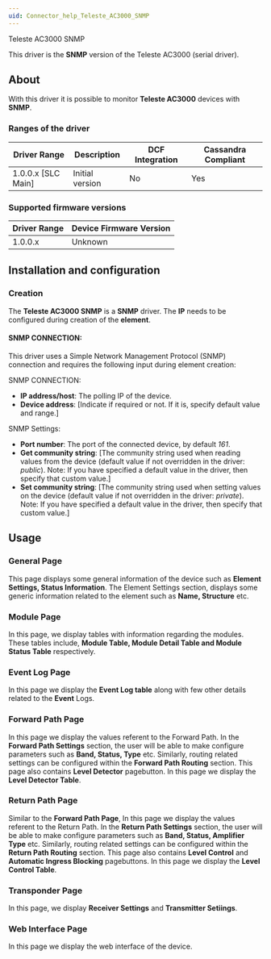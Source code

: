 ```yaml
---
uid: Connector_help_Teleste_AC3000_SNMP
---
```


Teleste AC3000 SNMP

This driver is the **SNMP** version of the Teleste AC3000 (serial driver).

## About

With this driver it is possible to monitor **Teleste AC3000** devices with **SNMP**.

### Ranges of the driver

| **Driver Range**     | **Description** | **DCF Integration** | **Cassandra Compliant** |
|----------------------|-----------------|---------------------|-------------------------|
| 1.0.0.x \[SLC Main\] | Initial version | No                  | Yes                     |

### Supported firmware versions

| **Driver Range** | **Device Firmware Version** |
|------------------|-----------------------------|
| 1.0.0.x          | Unknown                     |



## Installation and configuration

### Creation

The ****Teleste AC3000 SNMP**** is a **SNMP** driver. The **IP** needs to be configured during creation of the **element**.

#### SNMP CONNECTION:

This driver uses a Simple Network Management Protocol (SNMP) connection and requires the following input during element creation:

SNMP CONNECTION:

- **IP address/host**: The polling IP of the device.
- **Device address**: \[Indicate if required or not. If it is, specify default value and range.\]

SNMP Settings:

- **Port number**: The port of the connected device, by default *161*.
- **Get community string**: \[The community string used when reading values from the device
  (default value if not overridden in the driver: *public*).
  Note: If you have specified a default value in the driver, then specify that custom value.\]
- **Set community string**: \[The community string used when setting values on the device
  (default value if not overridden in the driver: *private*).
  Note: If you have specified a default value in the driver, then specify that custom value.\]

## Usage

### General Page

This page displays some general information of the device such as **Element Settings, Status Information**. The Element Settings section, displays some generic information related to the element such as **Name, Structure** etc.

### Module Page

In this page, we display tables with information regarding the modules. These tables include, **Module Table, Module Detail Table and Module Status Table** respectively.

### Event Log Page

In this page we display the **Event Log table** along with few other details related to the **Event** Logs.

### Forward Path Page

In this page we display the values referent to the Forward Path. In the **Forward Path Settings** section, the user will be able to make configure parameters such as **Band, Status, Type** etc. Similarly, routing related settings can be configured within the **Forward Path Routing** section. This page also contains **Level Detector** pagebutton. In this page we display the **Level Detector Table**.

### Return Path Page

Similar to the **Forward Path Page**, In this page we display the values referent to the Return Path. In the **Return Path Settings** section, the user will be able to make configure parameters such as **Band, Status, Amplifier Type** etc. Similarly, routing related settings can be configured within the **Return Path Routing** section. This page also contains **Level Control** and **Automatic Ingress Blocking** pagebuttons. In this page we display the **Level Control Table**.

### Transponder Page

In this page, we display **Receiver Settings** and **Transmitter Setiings**.

### Web Interface Page

In this page we display the web interface of the device.
